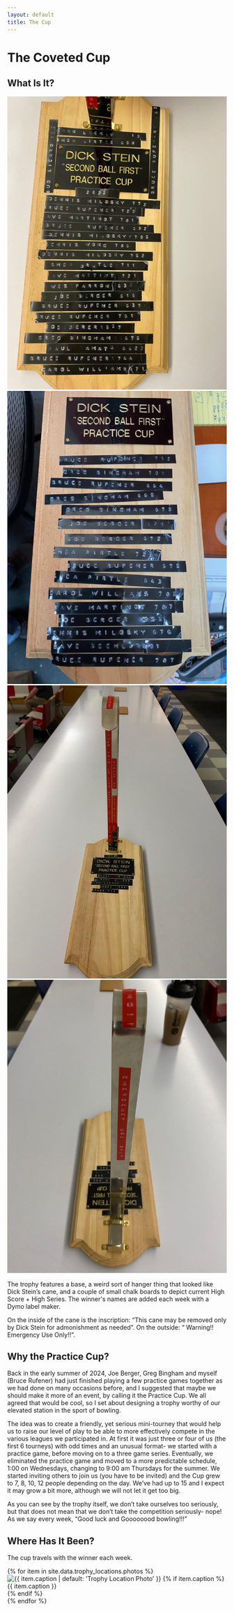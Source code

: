 ```yaml
---
layout: default
title: The Cup
---
```


<h1>The Coveted Cup</h1>

<div class="content-card">
    <h2>What Is It?</h2>
    <div class="gallery">
        <div class="gallery-item">
            <img src="/assets/images/cup-1.jpg" alt="Photo of the Practice Cup trophy">
        </div>
        <div class="gallery-item">
            <img src="/assets/images/cup-2.jpg" alt="Photo of the Practice Cup trophy inscription">
        </div>
        <div class="gallery-item">
            <img src="/assets/images/cup-3.jpg" alt="Side view of the Practice Cup trophy">
        </div>
        <div class="gallery-item">
            <img src="/assets/images/cup-4.jpg" alt="Close-up of the Practice Cup trophy base">
        </div>
    </div>
    <p>The trophy features a base, a weird sort of hanger thing that looked like Dick Stein’s cane, and a couple of small chalk boards to depict current High Score + High Series. The winner's names are added each week with a Dymo label maker.</p>
    <p>On the inside of the cane is the inscription: “This cane may be removed only by Dick Stein for admonishment as needed”. On the outside: “ Warning!! Emergency Use Only!!”.</p>
</div>

<div class="content-card">
    <h2>Why the Practice Cup?</h2>
    <p>Back in the early summer of 2024, Joe Berger, Greg Bingham and myself (Bruce Rufener) had just finished playing a few practice games together as we had done on many occasions before, and I suggested that maybe we should make it more of an event, by calling it the Practice Cup. We all agreed that would be cool, so I set about designing a trophy worthy of our elevated station in the sport of bowling.</p>
    <p>The idea was to create a friendly, yet serious mini-tourney that would help us to raise our level of play to be able to more effectively compete in the various leagues we participated in. At first it was just three or four of us (the first 6 tourneys) with odd times and an unusual format- we started with a practice game, before moving on to a three game series. Eventually, we eliminated the practice game and moved to a more predictable schedule, 1:00 on Wednesdays, changing to 9:00 am Thursdays for the summer. We started inviting others to join us (you have to be invited) and the Cup grew to 7, 8, 10, 12 people depending on the day. We’ve had up to 15 and I expect it may grow a bit more, although we will not let it get too big.</p>
    <p>As you can see by the trophy itself, we don’t take ourselves too seriously, but that does not mean that we don’t take the competition seriously- nope! As we say every week, “Good luck and Goooooood bowling!!!”</p>
</div>

<div class="content-card">
    <h2>Where Has It Been?</h2>
    <p>The cup travels with the winner each week.</p>
    <div class="gallery">
        {% for item in site.data.trophy_locations.photos %}
            <div class="gallery-item">
                <img src="{{ item.image | relative_url }}" alt="{{ item.caption | default: 'Trophy Location Photo' }}">
                {% if item.caption %}
                    <div class="gallery-caption">{{ item.caption }}</div>
                {% endif %}
            </div>
        {% endfor %}
    </div>
</div>

